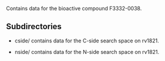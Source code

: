 Contains data for the bioactive compound F3332-0038.

## Subdirectories

- cside/ contains data for the C-side search space on rv1821.

- nside/ contains data for the N-side search space on rv1821.


